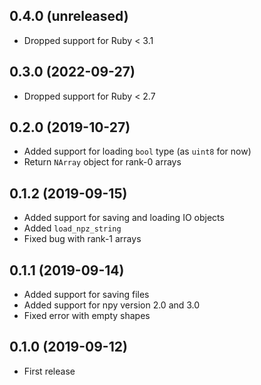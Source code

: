 ## 0.4.0 (unreleased)

- Dropped support for Ruby < 3.1

## 0.3.0 (2022-09-27)

- Dropped support for Ruby < 2.7

## 0.2.0 (2019-10-27)

- Added support for loading `bool` type (as `uint8` for now)
- Return `NArray` object for rank-0 arrays

## 0.1.2 (2019-09-15)

- Added support for saving and loading IO objects
- Added `load_npz_string`
- Fixed bug with rank-1 arrays

## 0.1.1 (2019-09-14)

- Added support for saving files
- Added support for npy version 2.0 and 3.0
- Fixed error with empty shapes

## 0.1.0 (2019-09-12)

- First release
